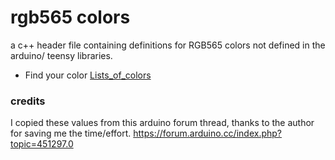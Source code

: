 # rgb565 colors
a c++ header file containing definitions for RGB565 colors not defined in the arduino/ teensy libraries. 

* Find your color [Lists_of_colors](https://en.wikipedia.org/wiki/Lists_of_colors)

### credits 
I copied these values from this arduino forum thread, thanks to the author for saving me the time/effort.
https://forum.arduino.cc/index.php?topic=451297.0
